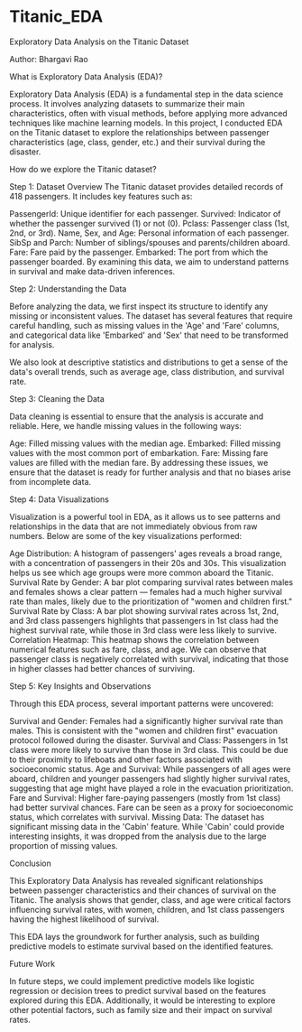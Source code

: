 # Titanic_EDA
Exploratory Data Analysis on the Titanic Dataset

Author: Bhargavi Rao

What is Exploratory Data Analysis (EDA)?

Exploratory Data Analysis (EDA) is a fundamental step in the data science process. It involves analyzing datasets to summarize their main characteristics, often with visual methods, before applying more advanced techniques like machine learning models. In this project, I conducted EDA on the Titanic dataset to explore the relationships between passenger characteristics (age, class, gender, etc.) and their survival during the disaster.

How do we explore the Titanic dataset?

Step 1: Dataset Overview
The Titanic dataset provides detailed records of 418 passengers. It includes key features such as:

PassengerId: Unique identifier for each passenger.
Survived: Indicator of whether the passenger survived (1) or not (0).
Pclass: Passenger class (1st, 2nd, or 3rd).
Name, Sex, and Age: Personal information of each passenger.
SibSp and Parch: Number of siblings/spouses and parents/children aboard.
Fare: Fare paid by the passenger.
Embarked: The port from which the passenger boarded.
By examining this data, we aim to understand patterns in survival and make data-driven inferences.

Step 2: Understanding the Data

Before analyzing the data, we first inspect its structure to identify any missing or inconsistent values. The dataset has several features that require careful handling, such as missing values in the 'Age' and 'Fare' columns, and categorical data like 'Embarked' and 'Sex' that need to be transformed for analysis.

We also look at descriptive statistics and distributions to get a sense of the data's overall trends, such as average age, class distribution, and survival rate.

Step 3: Cleaning the Data

Data cleaning is essential to ensure that the analysis is accurate and reliable. Here, we handle missing values in the following ways:

Age: Filled missing values with the median age.
Embarked: Filled missing values with the most common port of embarkation.
Fare: Missing fare values are filled with the median fare.
By addressing these issues, we ensure that the dataset is ready for further analysis and that no biases arise from incomplete data.

Step 4: Data Visualizations

Visualization is a powerful tool in EDA, as it allows us to see patterns and relationships in the data that are not immediately obvious from raw numbers. Below are some of the key visualizations performed:

Age Distribution: A histogram of passengers' ages reveals a broad range, with a concentration of passengers in their 20s and 30s. This visualization helps us see which age groups were more common aboard the Titanic.
Survival Rate by Gender: A bar plot comparing survival rates between males and females shows a clear pattern — females had a much higher survival rate than males, likely due to the prioritization of "women and children first."
Survival Rate by Class: A bar plot showing survival rates across 1st, 2nd, and 3rd class passengers highlights that passengers in 1st class had the highest survival rate, while those in 3rd class were less likely to survive.
Correlation Heatmap: This heatmap shows the correlation between numerical features such as fare, class, and age. We can observe that passenger class is negatively correlated with survival, indicating that those in higher classes had better chances of surviving.


Step 5: Key Insights and Observations

Through this EDA process, several important patterns were uncovered:

Survival and Gender: Females had a significantly higher survival rate than males. This is consistent with the "women and children first" evacuation protocol followed during the disaster.
Survival and Class: Passengers in 1st class were more likely to survive than those in 3rd class. This could be due to their proximity to lifeboats and other factors associated with socioeconomic status.
Age and Survival: While passengers of all ages were aboard, children and younger passengers had slightly higher survival rates, suggesting that age might have played a role in the evacuation prioritization.
Fare and Survival: Higher fare-paying passengers (mostly from 1st class) had better survival chances. Fare can be seen as a proxy for socioeconomic status, which correlates with survival.
Missing Data: The dataset has significant missing data in the 'Cabin' feature. While 'Cabin' could provide interesting insights, it was dropped from the analysis due to the large proportion of missing values.

Conclusion

This Exploratory Data Analysis has revealed significant relationships between passenger characteristics and their chances of survival on the Titanic. The analysis shows that gender, class, and age were critical factors influencing survival rates, with women, children, and 1st class passengers having the highest likelihood of survival.

This EDA lays the groundwork for further analysis, such as building predictive models to estimate survival based on the identified features.


Future Work

In future steps, we could implement predictive models like logistic regression or decision trees to predict survival based on the features explored during this EDA. Additionally, it would be interesting to explore other potential factors, such as family size and their impact on survival rates.

